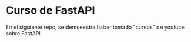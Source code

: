 # Curso de FastAPI

En el siguiente repo, se demueestra haber tomado "cursos" de youtube sobre FastAPI.
